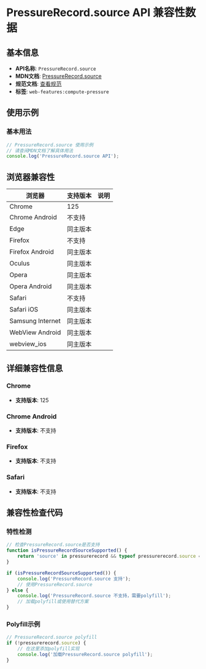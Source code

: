 # PressureRecord.source API 兼容性数据

## 基本信息

- **API名称**: `PressureRecord.source`
- **MDN文档**: [PressureRecord.source](https://developer.mozilla.org/docs/Web/API/PressureRecord/source)
- **规范文档**: [查看规范](https://w3c.github.io/compute-pressure/#dom-pressurerecord-source)
- **标签**: `web-features:compute-pressure`

## 使用示例

### 基本用法

```javascript
// PressureRecord.source 使用示例
// 请查阅MDN文档了解具体用法
console.log('PressureRecord.source API');
```

## 浏览器兼容性

| 浏览器 | 支持版本 | 说明 |
|--------|----------|------|
| Chrome | 125 |  |
| Chrome Android | 不支持 |  |
| Edge | 同主版本 |  |
| Firefox | 不支持 |  |
| Firefox Android | 同主版本 |  |
| Oculus | 同主版本 |  |
| Opera | 同主版本 |  |
| Opera Android | 同主版本 |  |
| Safari | 不支持 |  |
| Safari iOS | 同主版本 |  |
| Samsung Internet | 同主版本 |  |
| WebView Android | 同主版本 |  |
| webview_ios | 同主版本 |  |

## 详细兼容性信息

### Chrome

- **支持版本**: 125

### Chrome Android

- **支持版本**: 不支持

### Firefox

- **支持版本**: 不支持

### Safari

- **支持版本**: 不支持

## 兼容性检查代码

### 特性检测

```javascript
// 检查PressureRecord.source是否支持
function isPressureRecordSourceSupported() {
    return 'source' in pressurerecord && typeof pressurerecord.source === 'function';
}

if (isPressureRecordSourceSupported()) {
    console.log('PressureRecord.source 支持');
    // 使用PressureRecord.source
} else {
    console.log('PressureRecord.source 不支持，需要polyfill');
    // 加载polyfill或使用替代方案
}
```

### Polyfill示例

```javascript
// PressureRecord.source polyfill
if (!pressurerecord.source) {
    // 在这里添加polyfill实现
    console.log('加载PressureRecord.source polyfill');
}
```

